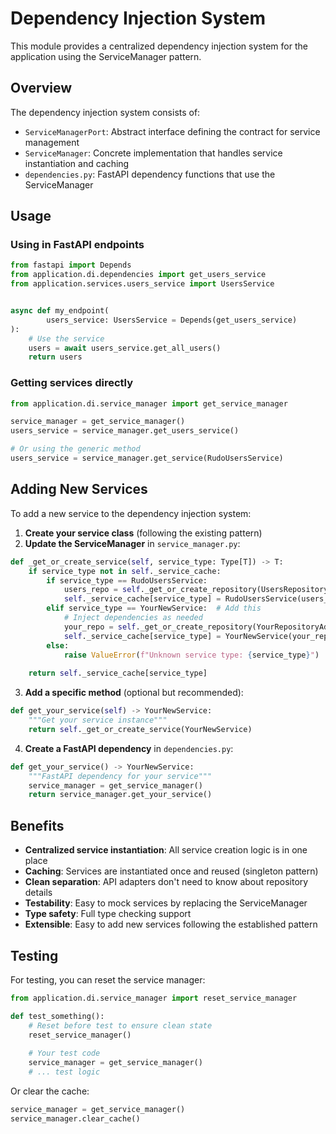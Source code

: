 # Dependency Injection System

This module provides a centralized dependency injection system for the application using the ServiceManager pattern.

## Overview

The dependency injection system consists of:

- `ServiceManagerPort`: Abstract interface defining the contract for service management
- `ServiceManager`: Concrete implementation that handles service instantiation and caching
- `dependencies.py`: FastAPI dependency functions that use the ServiceManager

## Usage

### Using in FastAPI endpoints

```python
from fastapi import Depends
from application.di.dependencies import get_users_service
from application.services.users_service import UsersService


async def my_endpoint(
        users_service: UsersService = Depends(get_users_service)
):
    # Use the service
    users = await users_service.get_all_users()
    return users
```

### Getting services directly

```python
from application.di.service_manager import get_service_manager

service_manager = get_service_manager()
users_service = service_manager.get_users_service()

# Or using the generic method
users_service = service_manager.get_service(RudoUsersService)
```

## Adding New Services

To add a new service to the dependency injection system:

1. **Create your service class** (following the existing pattern)
2. **Update the ServiceManager** in `service_manager.py`:

```python
def _get_or_create_service(self, service_type: Type[T]) -> T:
    if service_type not in self._service_cache:
        if service_type == RudoUsersService:
            users_repo = self._get_or_create_repository(UsersRepositoryAdapter)
            self._service_cache[service_type] = RudoUsersService(users_repo)
        elif service_type == YourNewService:  # Add this
            # Inject dependencies as needed
            your_repo = self._get_or_create_repository(YourRepositoryAdapter)
            self._service_cache[service_type] = YourNewService(your_repo)
        else:
            raise ValueError(f"Unknown service type: {service_type}")
    
    return self._service_cache[service_type]
```

3. **Add a specific method** (optional but recommended):

```python
def get_your_service(self) -> YourNewService:
    """Get your service instance"""
    return self._get_or_create_service(YourNewService)
```

4. **Create a FastAPI dependency** in `dependencies.py`:

```python
def get_your_service() -> YourNewService:
    """FastAPI dependency for your service"""
    service_manager = get_service_manager()
    return service_manager.get_your_service()
```

## Benefits

- **Centralized service instantiation**: All service creation logic is in one place
- **Caching**: Services are instantiated once and reused (singleton pattern)
- **Clean separation**: API adapters don't need to know about repository details
- **Testability**: Easy to mock services by replacing the ServiceManager
- **Type safety**: Full type checking support
- **Extensible**: Easy to add new services following the established pattern

## Testing

For testing, you can reset the service manager:

```python
from application.di.service_manager import reset_service_manager

def test_something():
    # Reset before test to ensure clean state
    reset_service_manager()
    
    # Your test code
    service_manager = get_service_manager()
    # ... test logic
```

Or clear the cache:

```python
service_manager = get_service_manager()
service_manager.clear_cache()
``` 